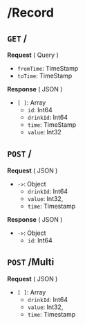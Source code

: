 # /Record
## `GET` /

**Request** ( Query )

- `fromTime`: TimeStamp
- `toTime`: TimeStamp

**Response** ( JSON )

- `[ ]`: Array
    - `id`: Int64
    - `drinkId`: Int64
    - `time`: TimeStamp
    - `value`: Int32

## `POST` /

**Request** ( JSON )

- `->`: Object
    - `drinkId`: Int64
    - `value`: Int32,
    - `time`: Timestamp

**Response** ( JSON )

- `->`: Object
    - `id`: Int64

## `POST` /Multi

**Request** ( JSON )

- `[ ]`: Array
    - `drinkId`: Int64
    - `value`: Int32,
    - `time`: Timestamp